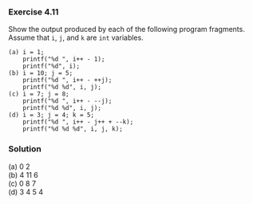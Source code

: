 ### Exercise 4.11
Show the output produced by each of the following program fragments. Assume that
`i`, `j`, and `k` are `int` variables.

```
(a) i = 1;
    printf("%d ", i++ - 1);
    printf("%d", i);
(b) i = 10; j = 5;
    printf("%d ", i++ - ++j);
    printf("%d %d", i, j);
(c) i = 7; j = 8;
    printf("%d ", i++ - --j);
    printf("%d %d", i, j);
(d) i = 3; j = 4; k = 5;
    printf("%d ", i++ - j++ + --k);
    printf("%d %d %d", i, j, k);
```

### Solution

(a) 0 2  
(b) 4 11 6  
(c) 0 8 7  
(d) 3 4 5 4
